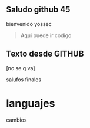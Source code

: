 ## Saludo github 45

bienvenido yossec
> Aqui puede ir codigo
>
## Texto desde GITHUB
[no se q va]

salufos finales
# languajes
 cambios 
 

